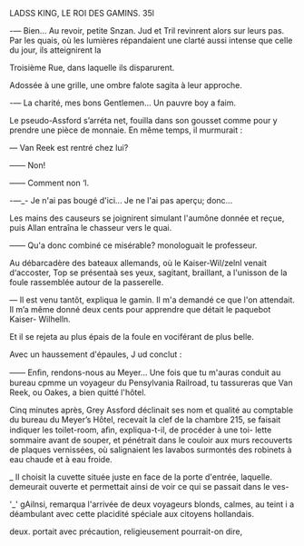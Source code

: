  

LADSS KING, LE ROI DES GAMINS. 35l

-— Bien... Au revoir, petite Snzan.
Jud et Tril revinrent alors sur leurs pas. Par les quais, où les lumières
répandaient une clarté aussi intense que celle du jour, ils atteignirent la

Troisième Rue, dans laquelle ils disparurent.

 

  
  

Adossée à une grille, une ombre falote sagita à leur approche.

-— La charité, mes bons Gentlemen... Un pauvre boy a faim.

Le pseudo-Assford s’arréta net, fouilla dans son gousset comme pour y
prendre une pièce de monnaie. En même temps, il murmurait :

— Van Reek est rentré chez lui?

—— Non!

—— Comment non ‘l.

-—_- Je n'ai pas bougé d'ici... Je ne l'ai pas aperçu; donc...

Les mains des causeurs se joignirent simulant l'aumône donnée et reçue,
puis Allan entraîna le chasseur vers le quai.

—— Qu'a donc combiné ce misérable? monologuait le professeur.

Au débarcadère des bateaux allemands, où le Kaiser-Wil/zelnl venait
d‘accoster, Top se présentaà ses yeux, sagitant, braillant, a l'unisson de
la foule rassemblée autour de la passerelle.

— Il est venu tantôt, expliqua le gamin. Il m'a demandé ce que l'on
attendait. Il m’a même donné deux cents pour apprendre que détait le
paquebot Kaiser- Wilhelln.

Et il se rejeta au plus épais de la foule en vociférant de plus belle.

Avec un haussement d'épaules, J ud conclut :

—— Enﬁn, rendons-nous au Meyer... Une fois que tu m'auras conduit au
bureau cpmme un voyageur du Pensylvania Railroad, tu tassureras que
Van Reek, ou Oakes, a bien quitté l'hôtel.

Cinq minutes après, Grey Assford déclinait ses nom et qualité au
comptable du bureau du Meyer’s Hôtel, recevait la clef de la chambre 215,
se faisait indiquer les toilet-room, aﬁn, expliqua-t-il, de procéder à une toi-
lette sommaire avant de souper, et pénétrait dans le couloir aux murs
recouverts de plaques vernissées, où salignaient les lavabos surmontés des
robinets à eau chaude et à eau froide.

_ Il choisit la cuvette située juste en face de la porte d'entrée, laquelle.
demeurait ouverte et permettait ainsi de voir ce qui se passait dans le ves-



'_' gAilnsi,  remarqua l'arrivée de deux voyageurs blonds, calmes, au teint
i   a déambulant avec cette placidité spéciale aux citoyens hollandais.

 deux. portait avec précaution, religieusement pourrait-on dire,

